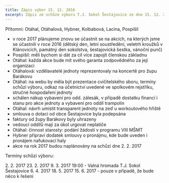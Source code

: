 ```yaml
---
title: Zápis výbor 15. 12. 2016
excerpt: Zápis ze schůze výboru T.J. Sokol Šestajovice ze dne 15. 12. 2016
---
```


Přítomni: Otáhal, Otáhalová, Hybner, Kolbabová, Lacina, Pospíšil

* v roce 2017 plánujeme znovu se účastnit se na akcích, na kterých jsme se účastnili v roce 2016 (dětský den, letní soustředění, veletrh kroužků v Klánovicích, památný den sokolstva, šestajovická šestka, vánoční punč)
* Pospíšil: měli bychom si dát za cíl více zapojit členskou základnu
* Otáhal: každá akce bude mít svého garanta zodpovědného za její organizaci
* Otáhalová: vzdělavatelé jednoty reprezentovaly na koncertě pro župu Barákovu
* Otáhal: na webu by měla být prezentace cvičitelského sboru, termíny schůzí výboru, odkaz na účetnictví uvedené ve spolkovém rejstříku, stručné hospodaření jednoty
* schálen nákup vybavení pro odd. zálesák, v případě dostatku financí i stanu pro akce jednoty a vybavení pro oddíl trampolín
* Otáhal: návrh umístit transparent jednoty na zeď u workoutového hřiště
* smlouva o dotaci od obce Šestajovice byla podepsána
* faktury od župy Barákovy byly uhrazeny
* vedoucí oddílů mají za úkol urgovat neplatiče
* Otáhal: činnost starosty: podání žádosti v programu VIII MŠMT
* Hybner připraví dodatek smlouvy o pronájmu, kde bude uveden i pronájem nafukovací haly
* akce na rok 2017 budou naplánovány na schůzi dne 2. 2. 2017

Termíny schůzí výboru:

2\. 2. 2017
23\. 2. 2017
9\. 3. 2017 19:00 - Valná hromada T.J. Sokol Šestajovice
6\. 4. 2017
18\. 5. 2017
15\. 6. 2017 - pouze v případě, že bude něco k řešení
